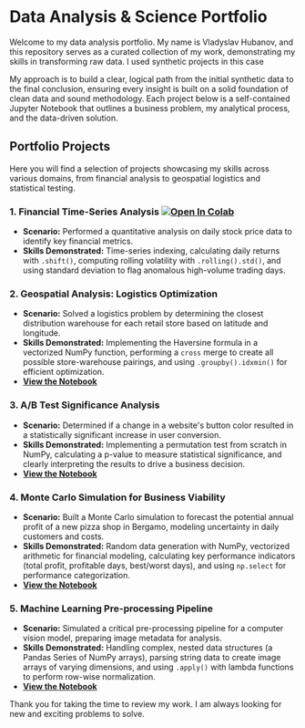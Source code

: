 # Data Analysis & Science Portfolio

Welcome to my data analysis portfolio. My name is Vladyslav Hubanov, and this repository serves as a curated collection of my work, demonstrating my skills in transforming raw data. I used synthetic projects in this case

My approach is to build a clear, logical path from the initial synthetic data to the final conclusion, ensuring every insight is built on a solid foundation of clean data and sound methodology. Each project below is a self-contained Jupyter Notebook that outlines a business problem, my analytical process, and the data-driven solution.

## Portfolio Projects

Here you will find a selection of projects showcasing my skills across various domains, from financial analysis to geospatial logistics and statistical testing.

### 1. Financial Time-Series Analysis  [<img src="https://colab.research.google.com/assets/colab-badge.svg" alt="Open In Colab"/>]([https://colab.research.google.com/github/vlad-gby/data-analysis-portfolio/blob/main/financial_analysis.ipynb](https://colab.research.google.com/github/vlad-gby/ds_5_mini-projects/blob/main/01_fin_time-s_analysis/notebook.ipynb))

* **Scenario:** Performed a quantitative analysis on daily stock price data to identify key financial metrics.
* **Skills Demonstrated:** Time-series indexing, calculating daily returns with `.shift()`, computing rolling volatility with `.rolling().std()`, and using standard deviation to flag anomalous high-volume trading days.



### 2. Geospatial Analysis: Logistics Optimization

* **Scenario:** Solved a logistics problem by determining the closest distribution warehouse for each retail store based on latitude and longitude.
* **Skills Demonstrated:** Implementing the Haversine formula in a vectorized NumPy function, performing a `cross` merge to create all possible store-warehouse pairings, and using `.groupby().idxmin()` for efficient optimization.
* [**View the Notebook**](geospatial_analysis.ipynb)

### 3. A/B Test Significance Analysis

* **Scenario:** Determined if a change in a website's button color resulted in a statistically significant increase in user conversion.
* **Skills Demonstrated:** Implementing a permutation test from scratch in NumPy, calculating a p-value to measure statistical significance, and clearly interpreting the results to drive a business decision.
* [**View the Notebook**](ab_test_analysis.ipynb)

### 4. Monte Carlo Simulation for Business Viability

* **Scenario:** Built a Monte Carlo simulation to forecast the potential annual profit of a new pizza shop in Bergamo, modeling uncertainty in daily customers and costs.
* **Skills Demonstrated:** Random data generation with NumPy, vectorized arithmetic for financial modeling, calculating key performance indicators (total profit, profitable days, best/worst days), and using `np.select` for performance categorization.
* [**View the Notebook**](monte_carlo_simulation.ipynb)

### 5. Machine Learning Pre-processing Pipeline

* **Scenario:** Simulated a critical pre-processing pipeline for a computer vision model, preparing image metadata for analysis.
* **Skills Demonstrated:** Handling complex, nested data structures (a Pandas Series of NumPy arrays), parsing string data to create image arrays of varying dimensions, and using `.apply()` with lambda functions to perform row-wise normalization.
* [**View the Notebook**](image_processing_simulation.ipynb)

Thank you for taking the time to review my work. I am always looking for new and exciting problems to solve.
